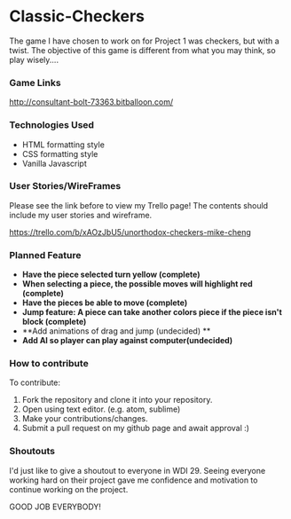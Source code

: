 # Classic-Checkers

The game I have chosen to work on for Project 1 was checkers, but with a twist.
The objective of this game is different from what you may think, so play wisely....

### Game Links

http://consultant-bolt-73363.bitballoon.com/


### Technologies Used
- HTML formatting style
- CSS formatting style
- Vanilla Javascript

### User Stories/WireFrames
Please see the link before to view my Trello page! The contents should include my user stories and wireframe.

https://trello.com/b/xAOzJbU5/unorthodox-checkers-mike-cheng

### Planned Feature
* **Have the piece selected turn yellow (complete)**
* **When selecting a piece, the possible moves will highlight red (complete)**
* **Have the pieces be able to move (complete)**
* **Jump feature: A piece can take another colors piece if the piece isn't block (complete)**
* **Add animations of drag and jump (undecided) **
* **Add AI so player can play against computer(undecided)**

### How to contribute

To contribute:

1. Fork the repository and clone it into your repository.
2. Open using text editor. (e.g. atom, sublime)
3. Make your contributions/changes.
4. Submit a pull request on my github page and await approval :)

### Shoutouts

I'd just like to give a shoutout to everyone in WDI 29. Seeing everyone working hard on their project gave me confidence and motivation to continue working on the project.

GOOD JOB EVERYBODY!
